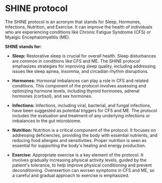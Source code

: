 # SHINE protocol

The SHINE protocol is an acronym that stands for Sleep, Hormones, Infections, Nutrition, and Exercise. It can improve the health of individuals who are experiencing conditions like Chronic Fatigue Syndrome (CFS) or Myalgic Encephalomyelitis (ME).

**SHINE stands for:**

* **Sleep:** Restorative sleep is crucial for overall health. Sleep disturbances are common in conditions like CFS and ME. The SHINE protocol emphasizes strategies for improving sleep quality, including addressing issues like sleep apnea, insomnia, and circadian rhythm disruptions.

* **Hormones:** Hormonal imbalances can play a role in CFS and related conditions. This component of the protocol involves assessing and optimizing hormone levels, including thyroid hormones, adrenal hormones (cortisol), and sex hormones.

* **Infections:** Infections, including viral, bacterial, and fungal infections, have been suggested as potential triggers for CFS and ME. The protocol includes the evaluation and treatment of any underlying infections or imbalances in the gut microbiome.

* **Nutrition:** Nutrition is a critical component of the protocol. It focuses on addressing deficiencies, providing the body with essential nutrients, and reducing food allergies and sensitivities. Proper nutrition is seen as essential for supporting the body's healing and energy production.

* **Exercise:** Appropriate exercise is a key element of the protocol. It involves gradually increasing physical activity levels, guided by the patient's tolerance, to help improve physical conditioning and prevent deconditioning. Overexertion can worsen symptoms in CFS and ME, so a careful and gradual approach to exercise is emphasized.
